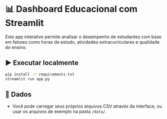 
# 📊 Dashboard Educacional com Streamlit

Este app interativo permite analisar o desempenho de estudantes com base em fatores como horas de estudo, atividades extracurriculares e qualidade do ensino.

## ▶️ Executar localmente

```bash
pip install -r requirements.txt
streamlit run app.py
```

## 📁 Dados
- Você pode carregar seus próprios arquivos CSV através da interface, ou usar os arquivos de exemplo na pasta `/data/`.
